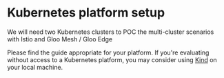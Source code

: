 # Kubernetes platform setup

We will need two Kubernetes clusters to POC the multi-cluster scenarios with Istio and Gloo Mesh / Gloo Edge

Please find the guide appropriate for your platform. If you're evaluating without access to a Kubernetes platform, you may consider using [Kind](kind.md) on your local machine.

